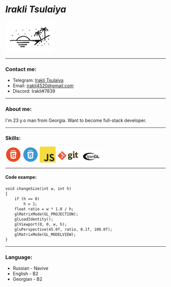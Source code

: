 # _Irakli Tsulaiya_

![logo](logo.jpg)

---

### Contact me:

- Telegram: [Irakli Tsulaiya](https://t.me/ika_x)
- Email: irakli4520@gmail.com
- Discord: Irakli#7839

---

### About me:

I'm 23 y.o man from Georgia. Want to become full-stack developer.

---

### Skills:

![html](html.jpg) ![css](css.jpg) ![js](js.jpg) ![git](git.jpg) ![ogl](ogl.jpg)

---

#### Code exampe:

```
void changeSize(int w, int h)
{
	if (h == 0)
		h = 1;
	float ratio = w * 1.0 / h;
	glMatrixMode(GL_PROJECTION);
	glLoadIdentity();
	glViewport(0, 0, w, h);
	gluPerspective(45.0f, ratio, 0.1f, 100.0f);
	glMatrixMode(GL_MODELVIEW);
}
```

---

### Language:

- Russian - Navive
- English - B2
- Georgian - B2
